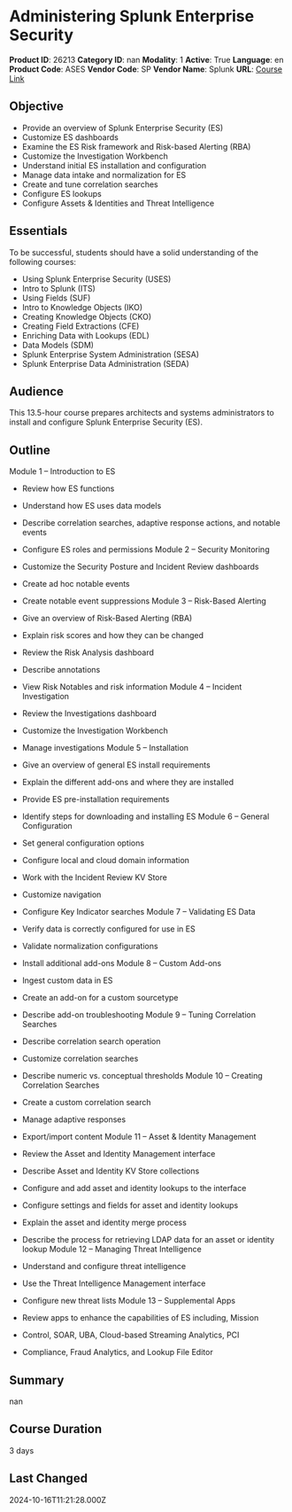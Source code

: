 # Administering Splunk Enterprise Security

**Product ID**: 26213
**Category ID**: nan
**Modality**: 1
**Active**: True
**Language**: en
**Product Code**: ASES
**Vendor Code**: SP
**Vendor Name**: Splunk
**URL**: [Course Link](https://www.fastlaneus.com/course/splunk-ases)

## Objective
- Provide an overview of Splunk Enterprise Security (ES)
- Customize ES dashboards
- Examine the ES Risk framework and Risk-based Alerting (RBA)
- Customize the Investigation Workbench
- Understand initial ES installation and configuration
- Manage data intake and normalization for ES
- Create and tune correlation searches
- Configure ES lookups
- Configure Assets & Identities and Threat Intelligence

## Essentials
To be successful, students should have a solid understanding of the following courses:



- Using Splunk Enterprise Security (USES)
- Intro to Splunk (ITS)
- Using Fields (SUF)
- Intro to Knowledge Objects (IKO)
- Creating Knowledge Objects (CKO)
- Creating Field Extractions (CFE)
- Enriching Data with Lookups (EDL)
- Data Models (SDM)
- Splunk Enterprise System Administration (SESA)
- Splunk Enterprise Data Administration (SEDA)

## Audience
This 13.5-hour course prepares architects and systems administrators to install and configure Splunk Enterprise Security (ES).

## Outline
Module 1 – Introduction to ES


- Review how ES functions
- Understand how ES uses data models
- Describe correlation searches, adaptive response actions, and notable events
- Configure ES roles and permissions
Module 2 – Security Monitoring


- Customize the Security Posture and Incident Review dashboards
- Create ad hoc notable events
- Create notable event suppressions
Module 3 – Risk-Based Alerting


- Give an overview of Risk-Based Alerting (RBA)
- Explain risk scores and how they can be changed
- Review the Risk Analysis dashboard
- Describe annotations
- View Risk Notables and risk information
Module 4 – Incident Investigation


- Review the Investigations dashboard
- Customize the Investigation Workbench
- Manage investigations
Module 5 – Installation


- Give an overview of general ES install requirements
- Explain the different add-ons and where they are installed
- Provide ES pre-installation requirements
- Identify steps for downloading and installing ES
Module 6 – General Configuration


- Set general configuration options
- Configure local and cloud domain information
- Work with the Incident Review KV Store
- Customize navigation
- Configure Key Indicator searches
Module 7 – Validating ES Data


- Verify data is correctly configured for use in ES
- Validate normalization configurations
- Install additional add-ons
Module 8 – Custom Add-ons


- Ingest custom data in ES
- Create an add-on for a custom sourcetype
- Describe add-on troubleshooting
Module 9 – Tuning Correlation Searches


- Describe correlation search operation
- Customize correlation searches
- Describe numeric vs. conceptual thresholds
Module 10 – Creating Correlation Searches


- Create a custom correlation search
- Manage adaptive responses
- Export/import content
Module 11 – Asset & Identity Management


- Review the Asset and Identity Management interface
- Describe Asset and Identity KV Store collections
- Configure and add asset and identity lookups to the interface
- Configure settings and fields for asset and identity lookups
- Explain the asset and identity merge process
- Describe the process for retrieving LDAP data for an asset or identity lookup
Module 12 – Managing Threat Intelligence


- Understand and configure threat intelligence
- Use the Threat Intelligence Management interface
- Configure new threat lists
Module 13 – Supplemental Apps


- Review apps to enhance the capabilities of ES including, Mission
- Control, SOAR, UBA, Cloud-based Streaming Analytics, PCI
- Compliance, Fraud Analytics, and Lookup File Editor

## Summary
nan

## Course Duration
3 days

## Last Changed
2024-10-16T11:21:28.000Z
